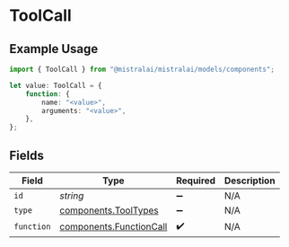 # ToolCall

## Example Usage

```typescript
import { ToolCall } from "@mistralai/mistralai/models/components";

let value: ToolCall = {
    function: {
        name: "<value>",
        arguments: "<value>",
    },
};
```

## Fields

| Field                                                              | Type                                                               | Required                                                           | Description                                                        |
| ------------------------------------------------------------------ | ------------------------------------------------------------------ | ------------------------------------------------------------------ | ------------------------------------------------------------------ |
| `id`                                                               | *string*                                                           | :heavy_minus_sign:                                                 | N/A                                                                |
| `type`                                                             | [components.ToolTypes](../../models/components/tooltypes.md)       | :heavy_minus_sign:                                                 | N/A                                                                |
| `function`                                                         | [components.FunctionCall](../../models/components/functioncall.md) | :heavy_check_mark:                                                 | N/A                                                                |